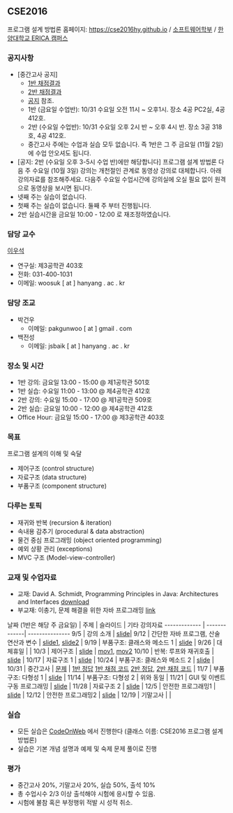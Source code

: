 ## CSE2016

프로그램 설계 방법론 홈페이지: https://cse2016hy.github.io / [소프트웨어학부](http://sw.hanyang.ac.kr) / [한양대학교 ERICA 캠퍼스](http://hanyang.ac.kr)

### 공지사항
- [중간고사 공지]
	* [1반 채점결과](https://docs.google.com/spreadsheets/d/1q3kq3K5hFPzoz07JHk581LP09w4MKbbQfD4kAYQ2r1o/edit?usp=sharing)
	* [2반 채점결과](https://docs.google.com/spreadsheets/d/1sHfSrH0SBPY7F7IYSLCEmEAnv5KKugu0ANE7guaqRYg/edit?usp=sharing)
	* [공지](https://docs.google.com/document/d/1LSLl8nLiE8CDvxM6PSUYQ5HzlCZv9BlsdHun2aA1Z64/edit?usp=sharing) 참조.
	* 1반 (금요일 수업반): 10/31 수요일 오전 11시 ~ 오후1시. 장소 4공 PC2실, 4공 412호.
	* 2반 (수요일 수업반): 10/31 수요일 오후 2시 반 ~ 오후 4시 반. 장소 3공 318호, 4공 412호. 
	* 중간고사 주에는 수업과 실습 모두 없습니다. 즉 1반은 그 주 금요일 (11월 2일)에 수업 안오셔도 됩니다. 
- [공지: 2반 (수요일 오후 3-5시 수업 반)에만 해당합니다] 프로그램 설계 방법론 다음  주 수요일 (10월 3일) 강의는 개천절인 관계로 동영상 강의로 대체합니다. 아래 강의자료를 참조해주세요. 다음주 수요일 수업시간에 강의실에 오실 필요 없이 원격으로 동영상을 보시면 됩니다.
- 넷째 주는 실습이 없습니다.
- 첫째 주는 실습이 없습니다. 둘째 주 부터 진행됩니다.
- 2반 실습시간을 금요일 10:00 - 12:00 로 재조정하였습니다.

### 담당 교수 
[이우석](http://ropas.snu.ac.kr/~wslee)
- 연구실: 제3공학관 403호
- 전화: 031-400-1031
- 이메일: woosuk [ at ] hanyang . ac . kr 

### 담당 조교
- 박건우
    * 이메일: pakgunwoo [ at ] gmail . com
- 백전성
    * 이메일: jsbaik [ at ] hanyang . ac . kr  

### 장소 및 시간
- 1반 강의: 금요일 13:00 - 15:00 @ 제1공학관 501호
- 1반 실습: 수요일 11:00 - 13:00 @ 제4공학관 412호
- 2반 강의: 수요일 15:00 - 17:00 @ 제1공학관 509호
- 2반 실습: 금요일 10:00 - 12:00 @ 제4공학관 412호 
- Office Hour: 금요일 15:00 - 17:00 @ 제3공학관 403호 

### 목표
프로그램 설계의 이해 및 숙달
   - 제어구조 (control structure)
   - 자료구조 (data structure)
   - 부품구조 (component structure) 

### 다루는 토픽
- 재귀와 반복 (recursion & iteration)
- 속내용 감추기 (procedural & data abstraction)
- 물건 중심 프로그래밍 (object oriented programming)
- 예외 상황 관리 (exceptions)
- MVC 구조 (Model-view-controller) 

### 교재 및 수업자료 
- 교재: David A. Schmidt, Programming Principles in Java: Architectures and Interfaces [download](http://plasse.hanyang.ac.kr/class/cse216/2014/Notes/textbook.zip)
- 부교재: 이충기, 문제 해결을 위한 자바 프로그래밍 [link](https://kyobobook.co.kr/product/detailViewKor.laf?mallGb=KOR&ejkGb=KOR&barcode=9788970508979&orderClick=JAj)

날짜 (1반은 해당 주 금요일) | 주제 | 슬라이드 | 기타 강의자료
------------- | -------------| ---------------
9/5 | 강의 소개 | [slide](slides/01-intro.pdf)|
9/12 | 간단한 자바 프로그램, 산술 연산과 변수 | [slide1](slides/02-simple.pdf), [slide2](slides/03-variable.pdf) |
9/19 | 부품구조: 클래스와 메소드 1 | [slide](slides/04-class.pdf) |
9/26 | 대체휴일 | |
10/3 |  제어구조 | [slide](slides/05-control.pdf) | [mov1](https://youtu.be/THvJGm1_CBk), [mov2](https://youtu.be/BzBfJWMAn5M)
10/10 | 반복: 루프와 재귀호출 | [slide](slides/06-iteration.pdf) |
10/17 | 자료구조 1 | [slide](slides/07-array.pdf) |
10/24 | 부품구조: 클래스와 메소드 2 | [slide](slides/08-inheritance.pdf) |
10/31 | 중간고사 |
[문제](https://docs.google.com/document/d/1bFQD4lfkCEASEsgUWYIF91zzZYG8lacpFyHbPsNgcP8/edit?usp=sharing)
| [1반 정답](https://github.com/cse2016hy/cse2016hy.github.io/tree/master/code/midterm/class1/answers) [1반 채점 코드](https://github.com/cse2016hy/cse2016hy.github.io/tree/master/code/midterm/class1/tests) [2반 정답](https://github.com/cse2016hy/cse2016hy.github.io/tree/master/code/midterm/class2/answers), [2반 채점 코드](https://github.com/cse2016hy/cse2016hy.github.io/tree/master/code/midterm/class2/tests) |
11/7 | 부품구조: 다형성 1 | [slide](slides/09-interface.pdf) |
11/14 | 부품구조: 다형성 2 | 위와 동일 |
11/21 | GUI 및 이벤트 구동 프로그래밍 | [slide](slides/10-GUI.pdf) |
11/28 | 자료구조 2 | [slide]() |
12/5 | 안전한 프로그래밍1 | [slide]() |
12/12 | 안전한 프로그래밍2 | [slide]() |
12/19 | 기말고사 |  |

### 실습 
- 모든 실습은  [CodeOnWeb](https://erica.codeonweb.com/) 에서 진행한다 (클래스 이름: CSE2016 프로그램 설계 방법론) 
- 실습은 기본 개념 설명과 예제 및 숙제 문제 풀이로 진행

### 평가
- 중간고사 20%, 기말고사 20%, 실습 50%, 출석 10%
- 총 수업시수 2/3 이상 출석해야 시험에 응시할 수 있음. 
- 시험에 불참 혹은 부정행위 적발 시 성적 취소.
